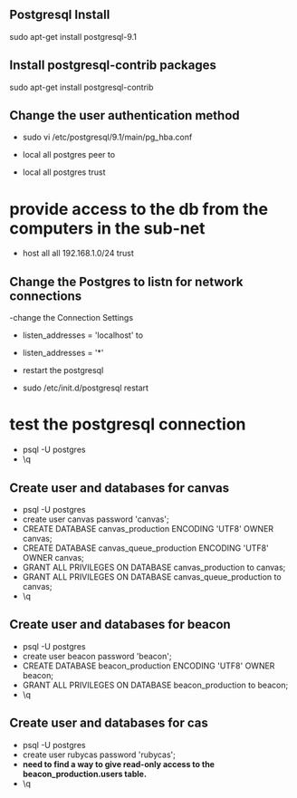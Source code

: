 ## Postgresql Install

sudo apt-get install postgresql-9.1

## Install postgresql-contrib packages

sudo apt-get install postgresql-contrib


## Change the user authentication method

- sudo vi /etc/postgresql/9.1/main/pg_hba.conf

 - local      all     postgres     peer 
to
 - local      all     postgres     trust

# provide access to the db from the computers in the sub-net
 - host all all 192.168.1.0/24 trust

## Change the Postgres to listn for network connections

-change the Connection Settings 

 - listen_addresses = 'localhost' 
to
 - listen_addresses = '*' 

- restart the postgresql

- sudo /etc/init.d/postgresql restart

# test the postgresql connection 

- psql -U postgres
- \q

## Create user and databases for canvas

- psql -U postgres
- create user canvas password 'canvas';
- CREATE DATABASE canvas_production ENCODING 'UTF8' OWNER canvas;
- CREATE DATABASE canvas_queue_production ENCODING 'UTF8' OWNER canvas;
- GRANT ALL PRIVILEGES ON DATABASE canvas_production to canvas;
- GRANT ALL PRIVILEGES ON DATABASE canvas_queue_production to canvas;
- \q

## Create user and databases for beacon

- psql -U postgres
- create user beacon password 'beacon';
- CREATE DATABASE beacon_production ENCODING 'UTF8' OWNER beacon;
- GRANT ALL PRIVILEGES ON DATABASE beacon_production to beacon;
- \q

## Create user and databases for cas

- psql -U postgres
- create user rubycas password 'rubycas';
- **need to find a way to give read-only access to the beacon_production.users table.**
- \q


